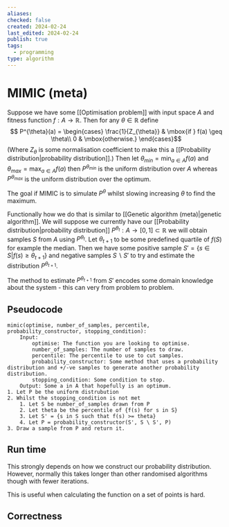 ```yaml
---
aliases: 
checked: false
created: 2024-02-24
last_edited: 2024-02-24
publish: true
tags:
  - programming
type: algorithm
---
```

# MIMIC (meta)

Suppose we have some [[Optimisation problem]] with input space $A$ and fitness function $f: A \rightarrow \mathbb{R}$. Then for any $\theta \in \mathbb{R}$ define
$$
P^{\theta}(a) = \begin{cases} \frac{1}{Z_{\theta}} & \mbox{if } f(a) \geq \theta\\ 0 & \mbox{otherwise.} \end{cases}$$
(Where $Z_{\theta}$ is some normalisation coefficient to make this a [[Probability distribution|probability distribution]].) Then let $\theta_{min} = \min_{a \in A} f(a)$ and $\theta_{max} = \max_{a \in A} f(a)$ then $P^{\theta_{min}}$ is the uniform distribution over $A$ whereas $P^{\theta_{max}}$ is the uniform distribution over the optimum.

The goal if MIMIC is to simulate $P^{\theta}$ whilst slowing increasing $\theta$ to find the maximum.

Functionally how we do that is similar to [[Genetic algorithm (meta)|genetic algorithm]]. We will suppose we currently have our [[Probability distribution|probability distribution]] $P^{\theta_t} : A \rightarrow [0,1] \subset \mathbb{R}$ we will obtain samples $S$ from $A$ using $P^{\theta_t}$. Let $\theta_{t+1}$ to be some predefined quartile of $f(S)$ for example the median. Then we have some positive sample $S' = \{s \in S \vert f(s) \geq \theta_{t+1}\}$ and negative samples $S \backslash S'$ to try and estimate the distribution $P^{\theta_{t+1}}$. 

The method to estimate $P^{\theta_{t+1}}$ from $S'$ encodes some domain knowledge about the system - this can very from problem to problem.

## Pseudocode

```pseudocode
mimic(optimise, number_of_samples, percentile, probability_constructor, stopping_condition):
	Input:
		optimise: The function you are looking to optimise.
		number_of_samples: The number of samples to draw.
		percentile: The percentile to use to cut samples.
		probability_constructor: Some method that uses a probability distribution and +/-ve samples to generate another probability distribution.
		stopping_condition: Some condition to stop.
	Output: Some a in A that hopefully is an optimum.
1. Let P be the uniform distrubution
2. Whilst the stopping_condition is not met
	1. Let S be number_of_samples drawn from P
	2. Let theta be the percentile of {f(s) for s in S}
	3. Let S' = {s in S such that f(s) >= theta}
	4. Let P = probability_constructor(S', S \ S', P)
3. Draw a sample from P and return it.
```

## Run time

This strongly depends on how we construct our probability distribution. However, normally this takes longer than other randomised algorithms though with fewer iterations.

This is useful when calculating the function on a set of points is hard. 

## Correctness


